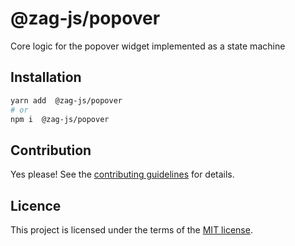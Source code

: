 # @zag-js/popover

Core logic for the popover widget implemented as a state machine

## Installation

```sh
yarn add  @zag-js/popover
# or
npm i  @zag-js/popover
```

## Contribution

Yes please! See the [contributing guidelines](https://github.com/chakra-ui/zag/blob/main/CONTRIBUTING.md) for details.

## Licence

This project is licensed under the terms of the [MIT license](https://github.com/chakra-ui/zag/blob/main/LICENSE).
